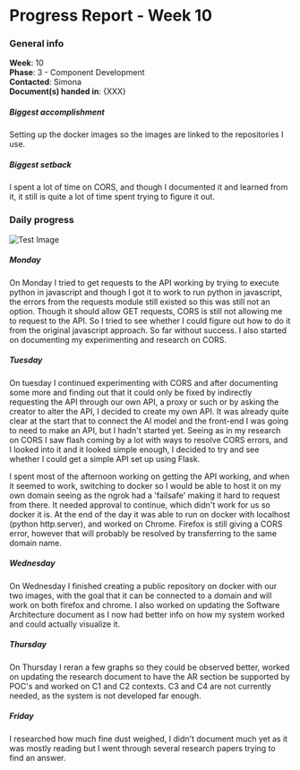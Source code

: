 # Progress Report - Week 10

### General info
**Week**: 10  
**Phase**: 3 - Component Development  
**Contacted**: Simona  
**Document(s) handed in**: {XXX}  

##### Biggest accomplishment
Setting up the docker images so the images are linked to the repositories I use.

##### Biggest setback
I spent a lot of time on CORS, and though I documented it and learned from it, it still is quite a lot of time spent trying to figure it out.

### Daily progress
![Test Image](basic-weekly-template.png)

##### Monday
On Monday I tried to get requests to the API working by trying to execute python in javascript and though I got it to work to run python in javascript, the errors from the requests module still existed so this was still not an option. Though it should allow GET requests, CORS is still not allowing me to request to the API. So I tried to see whether I could figure out how to do it from the original javascript approach. So far without success. I also started on documenting my experimenting and research on CORS.

##### Tuesday
On tuesday I continued experimenting with CORS and after documenting some more and finding out that it could only be fixed by indirectly requesting the API through our own API, a proxy or such or by asking the creator to alter the API, I decided to create my own API. It was already quite clear at the start that to connect the AI model and the front-end I was going to need to make an API, but I hadn't started yet. Seeing as in my research on CORS I saw flash coming by a lot with ways to resolve CORS errors, and I looked into it and it looked simple enough, I decided to try and see whether I could get a simple API set up using Flask.

I spent most of the afternoon working on getting the API working, and when it seemed to work, switching to docker so I would be able to host it on my own domain seeing as the ngrok had a 'failsafe' making it hard to request from there. It needed approval to continue, which didn't work for us so docker it is. At the end of the day it was able to run on docker with localhost (python http.server), and worked on Chrome. Firefox is still giving a CORS error, however that will probably be resolved by transferring to the same domain name.

##### Wednesday
On Wednesday I finished creating a public repository on docker with our two images, with the goal that it can be connected to a domain and will work on both firefox and chrome. I also worked on updating the Software Architecture document as I now had better info on how my system worked and could actually visualize it.

##### Thursday
On Thursday I reran a few graphs so they could be observed better, worked on updating the research document to have the AR section be supported by POC's and worked on C1 and C2 contexts. C3 and C4 are not currently needed, as the system is not developed far enough.

##### Friday
I researched how much fine dust weighed, I didn't document much yet as it was mostly reading but I went through several research papers trying to find an answer. 
